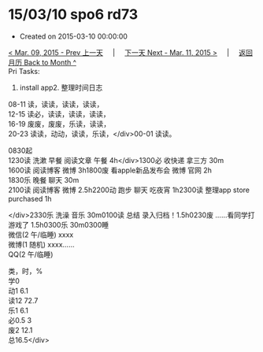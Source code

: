 # 15/03/10 spo6 rd73

* Created on 2015-03-10 00:00:00

[&lt; Mar. 09, 2015 - Prev 上一天](d09.md)     \|     [下一天 Next - Mar. 11, 2015 &gt;](d11.md)     \|     [返回月历 Back to Month ^](index.md)   
Pri Tasks:  
1. install app2. 整理时间日志  
  
08-11 读，读读，读读，读读，  
12-15 读必，读读，读读，读读，  
16-19 废废，废废，乐读，读读，  
20-23 读读，动动，读读，乐读，&lt;/div&gt;00-01 读读。  
  
0830起  
1230读 洗漱 早餐 阅读文章 午餐 4h&lt;/div&gt;1300必 收快递 拿三方 30m  
1600读 阅读博客 微博 3h1800废 看apple新品发布会 微博 官网 2h  
1830乐 晚餐 聊天 30m  
2100读 阅读博客 微博 2.5h2200动 跑步 聊天 吃夜宵 1h2300读 整理app store purchased 1h  
  
&lt;/div&gt;2330乐 洗澡 音乐 30m0100读 总结 录入归档！1.5h0230废 ……看同学打游戏了 1.5h0300乐 30m0300睡  
微信\(2 午/临睡\) xxxx  
微博\(1 随机\) xxxx……  
QQ\(2 午/临睡\)   
  
类，时，%  
学0  
动1 6.1  
读12 72.7  
乐1 6.1  
必0.5 3  
废2 12.1  
总16.5&lt;/div&gt;

